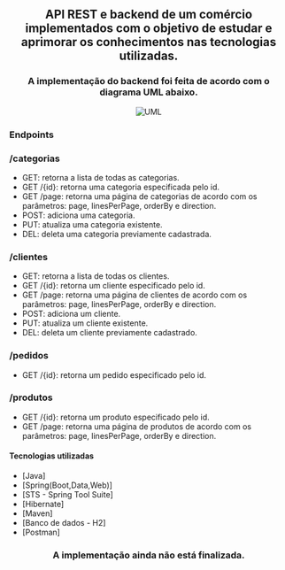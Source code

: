 <h2 align="center">
  <p>API REST e backend de um comércio implementados com o objetivo de estudar e aprimorar os conhecimentos nas tecnologias utilizadas.</p>
</h2>

<h3 align="Center"><p>A implementação do backend foi feita de acordo com o diagrama UML abaixo.</p></h3>

<p align="center">
<img alt="UML" src="https://uploaddeimagens.com.br/images/003/039/083/original/diagrama_de_classes.png?1611064302"> 
</p>

<h3>
	<p>Endpoints</p>
</h3>

<h3>
	<p>/categorias</p>
</h3>

-  GET: retorna a lista de todas as categorias.
-  GET /{id}: retorna uma categoria especificada pelo id.
-  GET /page: retorna uma página de categorias de acordo com os parâmetros: page, linesPerPage, orderBy e direction.
-  POST: adiciona uma categoria.
-  PUT: atualiza uma categoria existente.
-  DEL: deleta uma categoria previamente cadastrada.

<h3>
	<p>/clientes</p>
</h3>

-  GET: retorna a lista de todas os clientes.
-  GET /{id}: retorna um cliente especificado pelo id.
-  GET /page: retorna uma página de clientes de acordo com os parâmetros: page, linesPerPage, orderBy e direction.
-  POST: adiciona um cliente.
-  PUT: atualiza um cliente existente.
-  DEL: deleta um cliente previamente cadastrado.

<h3>
	<p>/pedidos</p>
</h3>

-  GET /{id}: retorna um pedido especificado pelo id.

<h3>
	<p>/produtos</p>
</h3>

-  GET /{id}: retorna um produto especificado pelo id.
-  GET /page: retorna uma página de produtos de acordo com os parâmetros: page, linesPerPage, orderBy e direction.


<h4>
	<p>Tecnologias utilizadas</p>
</h4>

-  [Java]
-  [Spring(Boot,Data,Web)]
-  [STS - Spring Tool Suite]
-  [Hibernate]
-  [Maven]
-  [Banco de dados - H2]
-  [Postman]


<h3 align="Center"><p>A implementação ainda não está finalizada.</p></h3>
